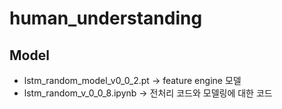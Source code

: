 # human_understanding

## Model
- lstm_random_model_v0_0_2.pt -> feature engine 모델
- lstm_random_v_0_0_8.ipynb -> 전처리 코드와 모델링에 대한 코드

